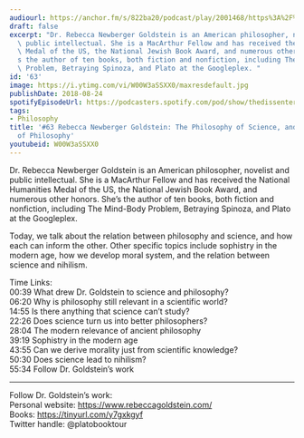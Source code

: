 ```yaml
---
audiourl: https://anchor.fm/s/822ba20/podcast/play/2001468/https%3A%2F%2Fd3ctxlq1ktw2nl.cloudfront.net%2Fproduction%2F2018-11-29%2F7681175-48000-2-69e4735aec8bb.mp3
draft: false
excerpt: "Dr. Rebecca Newberger Goldstein is an American philosopher, novelist and\
  \ public intellectual. She is a MacArthur Fellow and has received the National Humanities\
  \ Medal of the US, the National Jewish Book Award, and numerous other honors. She\u2019\
  s the author of ten books, both fiction and nonfiction, including The Mind-Body\
  \ Problem, Betraying Spinoza, and Plato at the Googleplex. "
id: '63'
image: https://i.ytimg.com/vi/W00W3aSSXX0/maxresdefault.jpg
publishDate: 2018-08-24
spotifyEpisodeUrl: https://podcasters.spotify.com/pod/show/thedissenter/episodes/63-Rebecca-Newberger-Goldstein-The-Philosophy-of-Science--and-The-Science-of-Philosophy-e2rj3s
tags:
- Philosophy
title: '#63 Rebecca Newberger Goldstein: The Philosophy of Science, and The Science
  of Philosophy'
youtubeid: W00W3aSSXX0
---
```

<div class="timelinks">

Dr. Rebecca Newberger Goldstein is an American philosopher, novelist and public intellectual. She is a MacArthur Fellow and has received the National Humanities Medal of the US, the National Jewish Book Award, and numerous other honors. She’s the author of ten books, both fiction and nonfiction, including The Mind-Body Problem, Betraying Spinoza, and Plato at the Googleplex. 

Today, we talk about the relation between philosophy and science, and how each can inform the other. Other specific topics include sophistry in the modern age, how we develop moral system, and the relation between science and nihilism.

Time Links:  
<time>00:39</time> What drew Dr. Goldstein to science and philosophy?  
<time>06:20</time> Why is philosophy still relevant in a scientific world?      
<time>14:55</time> Is there anything that science can’t study?    
<time>22:26</time> Does science turn us into better philosophers?    
<time>28:04</time> The modern relevance of ancient philosophy    
<time>39:19</time> Sophistry in the modern age    
<time>43:55</time> Can we derive morality just from scientific knowledge?      
<time>50:30</time> Does science lead to nihilism?  
<time>55:34</time> Follow Dr. Goldstein’s work

---

Follow Dr. Goldstein’s work:  
Personal website: https://www.rebeccagoldstein.com/  
Books: https://tinyurl.com/y7gxkgyf  
Twitter handle: @platobooktour
</div>

